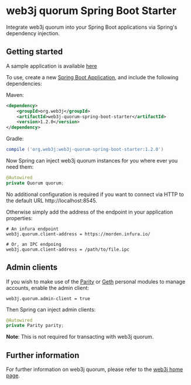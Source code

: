 # web3j quorum Spring Boot Starter

Integrate web3j quorum into your Spring Boot applications via Spring's dependency injection.


## Getting started

A sample application is available [here](https://github.com/web3j/examples/tree/master/spring-boot)

To use, create a new [Spring Boot Application](https://spring.io/guides/gs/spring-boot/), and 
include the following dependencies:

Maven:

```xml
<dependency>
    <groupId>org.web3j</groupId>
    <artifactId>web3j-quorum-spring-boot-starter</artifactId>
    <version>1.2.0</version>
</dependency>
```

Gradle:

```groovy
compile ('org.web3j:web3j-quorum-spring-boot-starter:1.2.0')
```

Now Spring can inject web3j quorum instances for you where ever you need them:

```java
@Autowired
private Quorum quorum;
```

No additional configuration is required if you want to connect via HTTP to the default URL 
http://localhost:8545.

Otherwise simply add the address of the endpoint in your application properties:

```properties
# An infura endpoint
web3j.quorum.client-address = https://morden.infura.io/

# Or, an IPC endpoing
web3j.quorum.client-address = /path/to/file.ipc
```


## Admin clients

If you wish to make use of the 
[Parity](https://github.com/ethcore/parity/wiki/JSONRPC-personal-module) or 
[Geth](https://github.com/ethereum/go-ethereum/wiki/Management-APIs#personal) personal modules 
to manage accounts, enable the admin client:

```properties
web3j.quorum.admin-client = true
```

Then Spring can inject admin clients:

 ```java
 @Autowired
 private Parity parity;
 ```

**Note**: This is not required for transacting with web3j quorum.  


## Further information

For further information on web3j quorum, please refer to the [web3j home page](https://web3j.io).
